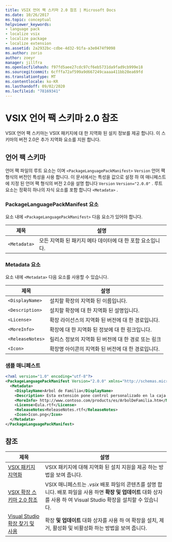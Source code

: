 ```yaml
---
title: VSIX 언어 팩 스키마 2.0 참조 | Microsoft Docs
ms.date: 10/26/2017
ms.topic: conceptual
helpviewer_keywords:
- language pack
- localize vsix
- localize package
- localize extension
ms.assetid: 2a2932bc-cdbe-4d32-91fa-a3e0474f9098
ms.author: zorio
author: zoeyr
manager: jillfra
ms.openlocfilehash: f97fd5aee27cdc97cf6eb5731da9fad9cb999e18
ms.sourcegitcommit: 6cfffa72af599a9d667249caaaa411bb28ea69fd
ms.translationtype: MT
ms.contentlocale: ko-KR
ms.lasthandoff: 09/02/2020
ms.locfileid: "78169341"
---
```

# <a name="vsix-language-pack-schema-20-reference"></a>VSIX 언어 팩 스키마 2.0 참조

VSIX 언어 팩 스키마는 VSIX 패키지에 대 한 지역화 된 설치 정보를 제공 합니다. 이 스키마의 버전 2.0은 추가 지역화 요소를 지원 합니다.

## <a name="language-pack-schema"></a>언어 팩 스키마

언어 팩 파일의 루트 요소는 이며 `<PackageLanguagePackManifest>` `Version` 언어 팩 형식의 버전인 특성을 사용 합니다. 이 문서에서는 특성을 값으로 설정 하 여 매니페스트에 지정 된 언어 팩 형식의 버전 2.0을 설명 합니다 `Version` `Version="2.0.0"` . 루트 요소는 정확히 하나의 자식 요소를 포함 합니다 `<Metadata>` .

### <a name="packagelanguagepackmanifest-element"></a>PackageLanguagePackManifest 요소

요소 내에 `<PackageLanguagePackManifest>` 다음 요소가 있어야 합니다.

|제목|설명|
|-----------|-----------------|
|`<Metadata>`| 모든 지역화 된 패키지 메타 데이터에 대 한 포함 요소입니다.

### <a name="metadata-element"></a>Metadata 요소

요소 내에 `<Metadata>` 다음 요소를 사용할 수 있습니다.

|제목|설명|
|-----------|-----------------|
|`<DisplayName>`|설치할 확장의 지역화 된 이름입니다.|
|`<Description>`|설치할 확장에 대 한 지역화 된 설명입니다.|
|`<License>`| 확장 라이선스의 지역화 된 버전에 대 한 경로입니다.|
|`<MoreInfo>`| 확장에 대 한 지역화 된 정보에 대 한 링크입니다.|
|`<ReleaseNotes>`| 릴리스 정보의 지역화 된 버전에 대 한 경로 또는 링크|
|`<Icon>`| 확장명 아이콘의 지역화 된 버전에 대 한 경로입니다.|

### <a name="sample-manifest"></a>샘플 매니페스트

```xml
<?xml version="1.0" encoding="utf-8"?>
<PackageLanguagePackManifest Version="2.0.0" xmlns="http://schemas.microsoft.com/developer/vsx-schema/2011">
  <Metadata>
    <DisplayName>Arbol de Familia</DisplayName>
    <Description> Esta extensión pone control personalizado en la caja de herramientas por manejar información de familia.</Description>
    <MoreInfo> http://www.contoso.com/products/es/ArbolDeFamilia.htm</MoreInfo>
    <License>Eula.rtf</License>
    <ReleaseNotes>ReleaseNotes.rtf</ReleaseNotes>
    <Icon>Icon.png</Icon>
  </Metadata>
</PackageLanguagePackManifest>
```

## <a name="see-also"></a>참조

|제목|설명|
|-----------|-----------------|
|[VSIX 패키지 지역화](../extensibility/localizing-vsix-packages.md)|VSIX 패키지에 대해 지역화 된 설치 지원을 제공 하는 방법을 보여 줍니다.|
|[VSIX 확장 스키마 2.0 참조](../extensibility/vsix-extension-schema-2-0-reference.md)|VSIX 매니페스트는 *.vsix* 배포 파일의 콘텐츠를 설명 합니다. 배포 파일을 사용 하면 **확장 및 업데이트** 대화 상자를 사용 하 여 Visual Studio 확장을 설치할 수 있습니다.|
|[Visual Studio 확장 찾기 및 사용](../ide/finding-and-using-visual-studio-extensions.md)|확장 **및 업데이트** 대화 상자를 사용 하 여 확장을 설치, 제거, 활성화 및 비활성화 하는 방법을 보여 줍니다.|
